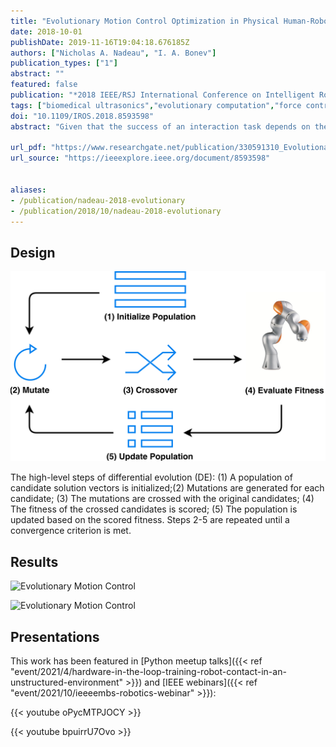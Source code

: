 ```yaml
---
title: "Evolutionary Motion Control Optimization in Physical Human-Robot Interaction"
date: 2018-10-01
publishDate: 2019-11-16T19:04:18.676185Z
authors: ["Nicholas A. Nadeau", "I. A. Bonev"]
publication_types: ["1"]
abstract: ""
featured: false
publication: "*2018 IEEE/RSJ International Conference on Intelligent Robots and Systems (IROS)*"
tags: ["biomedical ultrasonics","evolutionary computation","force control","human-robot interaction","medical robotics","motion control","optimisation","phantoms","trajectory control","evolutionary motion control optimization","medical freehand ultrasound","trajectory planning","optimal trajectories","human leg phantom","physical human-robot interaction","online tuning","collaborative robot","medical ultrasound motion","parallel force-impedance control","differential evolution","phri","mean absolute error","ultrasonic imaging","task analysis","tuning","legged locomotion","force","robot kinematics","control", "environment", "evolution", "force", "interaction", "motion", "phri", "robots", "trajectory", "ultrasound"]
doi: "10.1109/IROS.2018.8593598"
abstract: "Given that the success of an interaction task depends on the capability of the robot system to handle physical contact with its environment, pure motion control is often insufficient. This is especially true in the context of medical freehand ultrasound where the human body is a deformable surface and an unstructured environment, representing both a safety concern and a challenge for trajectory planning and control. The systematic tuning of practical high degree-of-freedom physical human-robot interaction (pHRI) tasks is not trivial and there are many parameters to be tuned. While traditional tuning is generally performed *ad hoc* and requires knowledge of the robot and environment dynamics, we propose a simple and effective online tuning framework using differential evolution (DE) to optimize the motion parameters for parallel force/impedance control in a pHRI and medical ultrasound motion application. Through real-world experiments with a KUKA LBR iiwa 7 R800 collaborative robot, the DE framework tuned motion control for optimal and safe trajectories along a human leg phantom. The optimization process was able to successfully reduce the mean absolute error of the motion contact force to 0.537N through the evolution of eight motion control parameters."

url_pdf: "https://www.researchgate.net/publication/330591310_Evolutionary_Motion_Control_Optimization_in_Physical_Human-Robot_Interaction"
url_source: "https://ieeexplore.ieee.org/document/8593598"


aliases:
- /publication/nadeau-2018-evolutionary
- /publication/2018/10/nadeau-2018-evolutionary
---
```


## Design

![The  high-level  steps  of  differential  evolution](robot-loop.png)

The  high-level  steps  of  differential  evolution  (DE): (1) A population of candidate solution vectors is initialized;(2)  Mutations  are  generated  for  each  candidate;  (3)  The mutations  are  crossed  with  the  original  candidates;  (4)  The fitness of the crossed candidates is scored; (5) The population is updated based on the scored fitness. Steps 2-5 are repeated until a convergence criterion is met.

## Results

![Evolutionary Motion Control](kuka-evo_1.gif)

![Evolutionary Motion Control](kuka-evo_4.gif)

## Presentations

This work has been featured in [Python meetup talks]({{< ref "event/2021/4/hardware-in-the-loop-training-robot-contact-in-an-unstructured-environment" >}}) and [IEEE webinars]({{< ref "event/2021/10/ieeeembs-robotics-webinar" >}}):

{{< youtube oPycMTPJOCY >}}

{{< youtube bpuirrU7Ovo >}}
